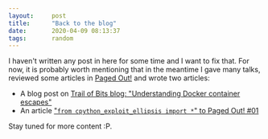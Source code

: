 ```yaml
---
layout:     post
title:      "Back to the blog"
date:       2020-04-09 08:13:37
tags:       random
---
```


I haven't written any post in here for some time and I want to fix that. For now, it is probably worth mentioning that in the meantime I gave many talks, reviewed some articles in [Paged Out!](https://pagedout.institute/) and wrote two articles:
* A blog post on [Trail of Bits blog: "Understanding Docker container escapes"](https://blog.trailofbits.com/2019/07/19/understanding-docker-container-escapes/)
* An article ["`from cpython_exploit_ellipsis import *`" to Paged Out! #01](https://pagedout.institute/download/PagedOut_001_beta1.pdf)

Stay tuned for more content :P.
